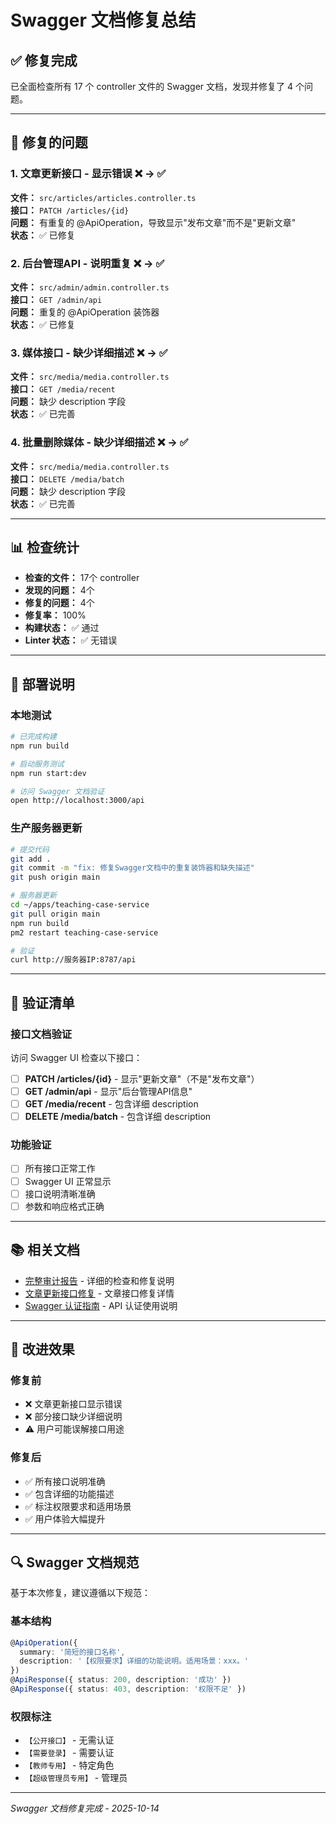 # Swagger 文档修复总结

## ✅ 修复完成

已全面检查所有 17 个 controller 文件的 Swagger 文档，发现并修复了 4 个问题。

---

## 🔧 修复的问题

### 1. 文章更新接口 - 显示错误 ❌ → ✅

**文件：** `src/articles/articles.controller.ts`  
**接口：** `PATCH /articles/{id}`  
**问题：** 有重复的 @ApiOperation，导致显示"发布文章"而不是"更新文章"  
**状态：** ✅ 已修复

### 2. 后台管理API - 说明重复 ❌ → ✅

**文件：** `src/admin/admin.controller.ts`  
**接口：** `GET /admin/api`  
**问题：** 重复的 @ApiOperation 装饰器  
**状态：** ✅ 已修复

### 3. 媒体接口 - 缺少详细描述 ❌ → ✅

**文件：** `src/media/media.controller.ts`  
**接口：** `GET /media/recent`  
**问题：** 缺少 description 字段  
**状态：** ✅ 已完善

### 4. 批量删除媒体 - 缺少详细描述 ❌ → ✅

**文件：** `src/media/media.controller.ts`  
**接口：** `DELETE /media/batch`  
**问题：** 缺少 description 字段  
**状态：** ✅ 已完善

---

## 📊 检查统计

- **检查的文件：** 17个 controller
- **发现的问题：** 4个
- **修复的问题：** 4个
- **修复率：** 100%
- **构建状态：** ✅ 通过
- **Linter 状态：** ✅ 无错误

---

## 🚀 部署说明

### 本地测试

```bash
# 已完成构建
npm run build

# 启动服务测试
npm run start:dev

# 访问 Swagger 文档验证
open http://localhost:3000/api
```

### 生产服务器更新

```bash
# 提交代码
git add .
git commit -m "fix: 修复Swagger文档中的重复装饰器和缺失描述"
git push origin main

# 服务器更新
cd ~/apps/teaching-case-service
git pull origin main
npm run build
pm2 restart teaching-case-service

# 验证
curl http://服务器IP:8787/api
```

---

## 📝 验证清单

### 接口文档验证

访问 Swagger UI 检查以下接口：

- [ ] **PATCH /articles/{id}** - 显示"更新文章"（不是"发布文章"）
- [ ] **GET /admin/api** - 显示"后台管理API信息"
- [ ] **GET /media/recent** - 包含详细 description
- [ ] **DELETE /media/batch** - 包含详细 description

### 功能验证

- [ ] 所有接口正常工作
- [ ] Swagger UI 正常显示
- [ ] 接口说明清晰准确
- [ ] 参数和响应格式正确

---

## 📚 相关文档

- [完整审计报告](./SWAGGER_DOCS_AUDIT_REPORT.md) - 详细的检查和修复说明
- [文章更新接口修复](./ARTICLE_UPDATE_API_FIX.md) - 文章接口修复详情
- [Swagger 认证指南](./SWAGGER_AUTH_GUIDE.md) - API 认证使用说明

---

## 🎯 改进效果

### 修复前
- ❌ 文章更新接口显示错误
- ❌ 部分接口缺少详细说明
- ⚠️ 用户可能误解接口用途

### 修复后
- ✅ 所有接口说明准确
- ✅ 包含详细的功能描述
- ✅ 标注权限要求和适用场景
- ✅ 用户体验大幅提升

---

## 🔍 Swagger 文档规范

基于本次修复，建议遵循以下规范：

### 基本结构

```typescript
@ApiOperation({
  summary: '简短的接口名称',
  description: '【权限要求】详细的功能说明。适用场景：xxx。'
})
@ApiResponse({ status: 200, description: '成功' })
@ApiResponse({ status: 403, description: '权限不足' })
```

### 权限标注

- `【公开接口】` - 无需认证
- `【需要登录】` - 需要认证
- `【教师专用】` - 特定角色
- `【超级管理员专用】` - 管理员

---

*Swagger 文档修复完成 - 2025-10-14*


